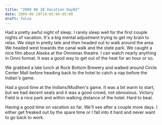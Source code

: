 ```yaml
---
title: "2009 06 28 Vacation Day02"
date: 2009-06-28T14:05:04-05:00
draft: false
---
```


Had a pretty awful night of sleep. I rarely sleep well for the first couple nights of vacation. It's a big mental adjustment trying to get my brain to relax. We slept in pretty late and then headed out to walk around the area. We headed west towards the canal walk and the state park. We caught a nice film about Alaska at the Omnimax theatre. I can watch nearly anything in Omni format.  It was a good way to get out of the heat for an hour or so. 

We grabbed a late lunch at Rock Bottom Brewery and walked around Circle Center Mall before heading back to the hotel to catch a nap before the Indian's game. 

Had a good time at the Indians/Mudhen's game. It was a bit warm to start, but we had decent seats and it was a good crowd, not obnoxious.  Victory Field is a nice park and within walking distance of the hotel. Hard to beat. 

Having a good time on vacation so far. We'll see after a couple more days. I either get freaked out by the spare time or I fall into it hard and never want to go back to work. 

